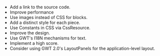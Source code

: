 * Add a link to the source code.
* Improve performance
* Use images instead of CSS for blocks.
* Add a distinct style for each piece.
* Use Constants in CSS via CssResource.
* Improve the design.
* Use GWT's I18N mechanisms for text.
* Implement a high score.
* Consider using GWT 2.0's LayoutPanels for the application-level layout.